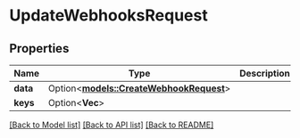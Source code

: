 # UpdateWebhooksRequest

## Properties

Name | Type | Description | Notes
------------ | ------------- | ------------- | -------------
**data** | Option<[**models::CreateWebhookRequest**](createWebhook_request.md)> |  | [optional]
**keys** | Option<**Vec<String>**> |  | [optional]

[[Back to Model list]](../README.md#documentation-for-models) [[Back to API list]](../README.md#documentation-for-api-endpoints) [[Back to README]](../README.md)


